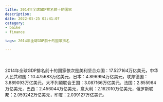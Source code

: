 ```yaml
---
title: 2014年全球GDP排名前十的国家
description:
date: 2022-05-25 02:41:07
category:
- baike
- finance

tags: 2014年全球GDP前十的国家排名

---
```


<script src="/assets/js/charts/chart.js"></script>

<div style="width: 100%; margin: 10% auto; ">
    <canvas id="myChart"></canvas>
</div>

<div>
<p class="paragraph">2014年全球GDP排名前十的国家依次是美利坚合众国：17.527164万亿美元，中华人民共和国：10.475683万亿美元，日本：4.896994万亿美元，联邦德国：3.889093万亿美元，大不列颠联合王国：3.087166万亿美元，法国：2.855964万亿美元，巴西：2.456044万亿美元，意大利：2.162010万亿美元，俄罗斯联邦：2.059242万亿美元，印度：2.039127万亿美元。</p>
</div>

<script>
    const labels = ["美利坚合众国", "中华人民共和国", "日本", "联邦德国", "大不列颠联合王国", "法国", "巴西", "意大利", "俄罗斯联邦", "印度"];

    const dataGdp = {
        labels: labels,
        datasets: [{
            label: '$（万亿美元）  •  即刻编程  •  cn.hongkezhang.com',
            backgroundColor: 'rgb(205 96 144)',
            borderColor: 'rgb(0 0 128)',
            data: [17.527164, 10.475683, 4.896994, 3.889093, 3.087166, 2.855964, 2.456044, 2.162010, 2.059242, 2.039127],
            barPercentage: 0.3
        }]
    };

    const config = {
        type: 'bar',
        data: dataGdp,
        options: {
            series: [
                {
                    barWidth: '20%'
                }
            ],
            graphic: [{
                type: 'group',
                bounding: 'raw',
                rotation: Math.PI / 4,//正方形旋转的角度
                right: 70,
                bottom: 15,
                z: 100,
                children: [
                    {
                        type: 'rect',
                        left: 'center',//描述怎么根据父元素进行定位
                        top: 'center',//描述怎么根据父元素进行定位
                        z: 100,
                        shape: {
                            width: 140,
                            height: 30
                        },
                        style: {
                            // fill: 'rgba(0,0,0,0.3)'
                        }
                    },
                    {
                        type: 'text',
                        left: 'center',
                        top: 'center',
                        z: 100,
                        style: {
                            fill: '#000000',
                            text: 'domain.com',
                            font: 'bolder 14px Microsoft YaHei'
                        }
                    }
                ]
            }]
        }
    };

    const myChart = new Chart(
        document.getElementById('myChart'),
        config
    );
</script>
